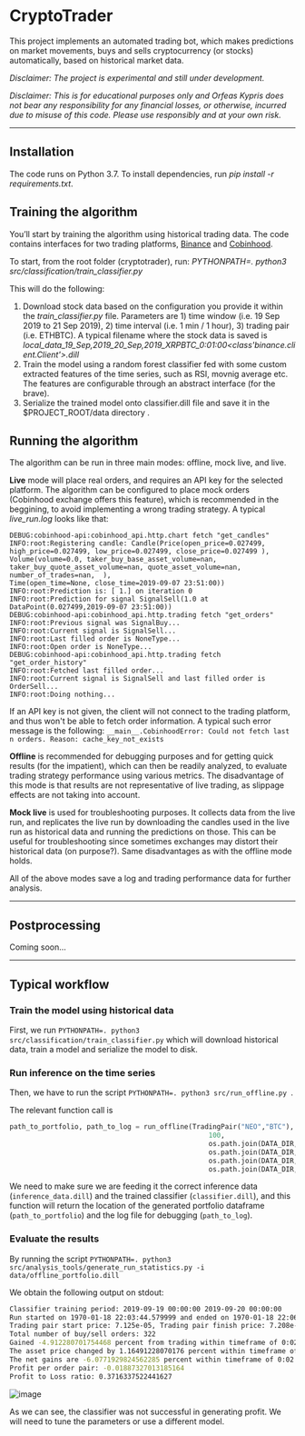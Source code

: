 # CryptoTrader

This project implements an automated trading bot, which makes predictions on market movements, buys and sells cryptocurrency (or stocks) automatically, based on historical market data.

*Disclaimer: The project is experimental and still under development.*

*Disclaimer: This is for educational purposes only and Orfeas Kypris does not bear any responsibility for any financial losses, or otherwise,  incurred due to misuse of this code. Please use responsibly and at your own risk.*

---

## Installation

The code runs on Python 3.7. To install dependencies, run *pip install -r requirements.txt*.

## Training the algorithm

You’ll start by training the algorithm using historical trading data. The code contains interfaces for two trading platforms, [Binance](http://www.binance.com) and [Cobinhood](http://www.cobinhood.com). 

To start, from the root folder (cryptotrader), run:
*PYTHONPATH=. python3 src/classification/train_classifier.py*

This will do the following:

1. Download stock data based on the configuration you provide it within the *train_classifier.py* file. Parameters are 1) time window (i.e. 19 Sep 2019 to 21 Sep 2019), 2) time interval (i.e. 1 min / 1 hour), 3) trading pair (i.e. ETHBTC). A typical filename where the stock data is saved is *local_data_19_Sep,_2019_20_Sep,_2019_XRPBTC_0:01:00_<class_'binance.client.Client'>.dill*
2. Train the model using a random forest classifier fed with some custom extracted features of the time series, such as RSI, movnig average etc. The features are configurable through an abstract interface (for the brave).
3. Serialize the trained model onto classifier.dill file and save it in the $PROJECT_ROOT/data directory	.

## Running the algorithm

The algorithm can be run in three main modes: offline, mock live, and live. 

**Live** mode will place real orders, and requires an API key for the selected platform. The algorithm can be configured to place mock orders (Cobinhood exchange offers this feature), which is recommended in the beggining, to avoid implementing a wrong trading strategy. A typical *live_run.log* looks like that:

```
DEBUG:cobinhood-api:cobinhood_api.http.chart fetch "get_candles"
INFO:root:Registering candle: Candle(Price(open_price=0.027499, high_price=0.027499, low_price=0.027499, close_price=0.027499 ),
Volume(volume=0.0, taker_buy_base_asset_volume=nan, taker_buy_quote_asset_volume=nan, quote_asset_volume=nan, number_of_trades=nan,  ),
Time(open_time=None, close_time=2019-09-07 23:51:00))
INFO:root:Prediction is: [ 1.] on iteration 0
INFO:root:Prediction for signal SignalSell(1.0 at DataPoint(0.027499,2019-09-07 23:51:00))
DEBUG:cobinhood-api:cobinhood_api.http.trading fetch "get_orders"
INFO:root:Previous signal was SignalBuy...
INFO:root:Current signal is SignalSell...
INFO:root:Last filled order is NoneType...
INFO:root:Open order is NoneType...
DEBUG:cobinhood-api:cobinhood_api.http.trading fetch "get_order_history"
INFO:root:Fetched last filled order...
INFO:root:Current signal is SignalSell and last filled order is OrderSell...
INFO:root:Doing nothing...
```

If an API key is not given, the client will not connect to the trading platform, and thus won't be able to fetch order information. A typical such error message is the following:
`__main__.CobinhoodError: Could not fetch last n orders. Reason: cache_key_not_exists`

**Offline** is recommended for debugging purposes and for getting quick results (for the impatient), which can then be readily analyzed, to evaluate trading strategy performance using various metrics. The disadvantage of this mode is that results are not representative of live trading, as slippage effects are not taking into account.

**Mock live** is used for troubleshooting purposes. It collects data from the live run, and replicates the live run by downloading the candles used in the live run as historical data and running the predictions on those. This can be useful for troubleshooting since sometimes exchanges may distort their historical data (on purpose?). Same disadvantages as with the offline mode holds. 

All of the above modes save a log and trading performance data for further analysis.

---

## Postprocessing

Coming soon...

---

## Typical workflow

### Train the model using historical data

First, we run `PYTHONPATH=. python3 src/classification/train_classifier.py` which will download historical data, train a model and serialize the model to disk.

### Run inference on the time series

Then, we have to run the script `PYTHONPATH=. python3 src/run_offline.py `.

The relevant function call is 
```python
path_to_portfolio, path_to_log = run_offline(TradingPair("NEO","BTC"),
                                                 100,
                                                 os.path.join(DATA_DIR, "inference_data.dill"),
                                                 os.path.join(DATA_DIR, "offline_run.log"),
                                                 os.path.join(DATA_DIR, "classifier.dill"),
                                                 os.path.join(DATA_DIR, "offline_portfolio.dill"))
```
                                                 
We need to make sure we are feeding it the correct inference data (`inference_data.dill`) and the trained classifier (`classifier.dill`), and this function will return the location of the generated portfolio dataframe (`path_to_portfolio`) and the log file for debugging (`path_to_log`). 


### Evaluate the results

By running the script `PYTHONPATH=. python3 src/analysis_tools/generate_run_statistics.py -i data/offline_portfolio.dill`

We obtain the following output on stdout:
```bash
Classifier training period: 2019-09-19 00:00:00 2019-09-20 00:00:00
Run started on 1970-01-18 22:03:44.579999 and ended on 1970-01-18 22:06:32.819999
Trading pair start price: 7.125e-05, Trading pair finish price: 7.208e-05
Total number of buy/sell orders: 322
Gained -4.912280701754468 percent from trading within timeframe of 0:02:48.240000.
The asset price changed by 1.16491228070176 percent within timeframe of 0:02:48.240000.
The net gains are -6.0771929824562285 percent within timeframe of 0:02:48.240000.
Profit per order pair: -0.01887327013185164
Profit to Loss ratio: 0.3716337522441627
```
![image](https://user-images.githubusercontent.com/9559946/149390834-3251b972-479b-430b-8b49-3ddf9cfa8081.png)


As we can see, the classifier was not successful in generating profit. We will need to tune the parameters or use a different model.

